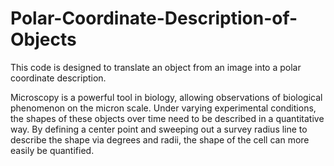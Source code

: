 # Polar-Coordinate-Description-of-Objects
This code is designed to translate an object from an image into a polar coordinate description.

Microscopy is a powerful tool in biology, allowing observations of biological phenomenon on the micron scale.
Under varying experimental conditions, the shapes of these objects over time need to be described in a quantitative way.
By defining a center point and sweeping out a survey radius line to describe the shape via degrees and radii, the shape of the cell can more easily be quantified.


